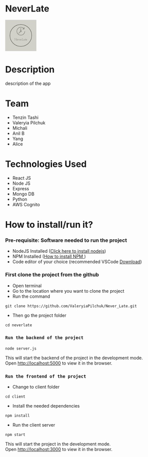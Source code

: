 # NeverLate

<img src="client/src/static/NeverLate-logos.jpeg" width="100" height="100">

# Description

description of the app

# Team

- Tenzin Tashi
- Valeryia Pilchuk
- Michali
- Anil B
- Yang
- Alice

# Technologies Used

- React JS
- Node JS
- Express
- Mongo DB
- Python
- AWS Cognito

# How to install/run it?

### Pre-requisite: Software needed to run the project

- NodeJS Installed (<a href="https://nodejs.org/en/download/">Click here to install nodejs</a>)
- NPM Installed (<a href="https://docs.npmjs.com/downloading-and-installing-node-js-and-npm">How to install NPM </a>)
- Code editor of your choice (recommended VSCode <a href="https://code.visualstudio.com">Download</a>)

### First clone the project from the github

- Open terminal
- Go to the location where you want to clone the project
- Run the command

```
git clone https://github.com/ValeryiaPilchuk/Never_Late.git
```

- Then go the project folder

```
cd neverlate
```

### `Run the backend of the project`

```
node server.js
```

This will start the backend of the project in the development mode.<br>
Open [http://localhost:5000](http://localhost:5000) to view it in the browser.

### `Run the frontend of the project`

- Change to client folder

```
cd client
```

- Install the needed dependencies

```
npm install
```

- Run the client server

```
npm start
```

This will start the project in the development mode.<br>
Open [http://localhost:3000](http://localhost:3000) to view it in the browser.
